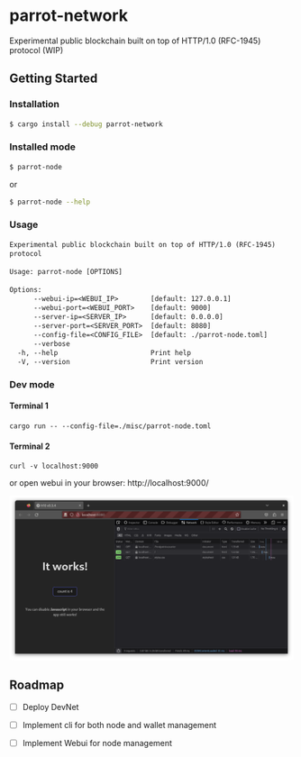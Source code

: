 # parrot-network

Experimental public blockchain built on top of HTTP/1.0 (RFC-1945) protocol (WIP)

## Getting Started


### Installation
```sh
$ cargo install --debug parrot-network
```

### Installed mode
```sh
$ parrot-node
```
or 
```sh
$ parrot-node --help
```

### Usage
```
Experimental public blockchain built on top of HTTP/1.0 (RFC-1945) protocol

Usage: parrot-node [OPTIONS]

Options:
      --webui-ip=<WEBUI_IP>        [default: 127.0.0.1]
      --webui-port=<WEBUI_PORT>    [default: 9000]
      --server-ip=<SERVER_IP>      [default: 0.0.0.0]
      --server-port=<SERVER_PORT>  [default: 8080]
      --config-file=<CONFIG_FILE>  [default: ./parrot-node.toml]
      --verbose                    
  -h, --help                       Print help
  -V, --version                    Print version

```
### Dev mode

#### Terminal 1
```
cargo run -- --config-file=./misc/parrot-node.toml
```
#### Terminal 2
```
curl -v localhost:9000
```

or open webui in your browser: http://localhost:9000/

![Opened in browser](/docs/imgs/opened_in_browser.png)

## Roadmap
- [ ] Deploy DevNet
- [ ] Implement cli for both node and wallet management
- [ ] Implement Webui for node management

